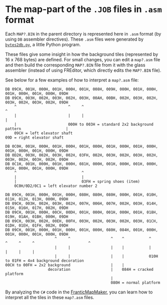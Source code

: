 # The map-part of the `.JOB` files in `.asm` format

Each `MAP?.BIN` in the parent directory is represented here in `.asm` format (by using `DB` assembler directives).
These `.asm` files were generated by [`bytes2db.py`](bytes2db.py), a little Python program.

These files give some insight in how the background tiles (represented by 16 x 768 bytes) are defined.
For small changes, you can edit a `map?.asm` file and then build the corresponding `MAP?.BIN` file from it with the glass assembler (instead of using FREditor, which directly edits the `MAP?.BIN` file).

See below for a few examples of how to interpret a `map?.asm` file:

```
DB 09CH, 001H, 000H, 001H, 000H, 001H, 008H, 009H, 000H, 001H, 000H, 001H, 000H, 001H, 000H, 09DH
DB 09CH, 003H, 002H, 003H, 002H, 003H, 00AH, 00BH, 002H, 003H, 002H, 003H, 002H, 003H, 002H, 09DH
    ^                       ^     ^                                                           ^
    |                       |     |                                                           |
    |                       000H to 003H = standard 2x2 background pattern                    |
    09CH = left elevator shaft                                       09D = right elevator shaft

DB 0C0H, 001H, 000H, 001H, 000H, 001H, 000H, 001H, 000H, 001H, 000H, 001H, 000H, 001H, 000H, 09DH
DB 0D2H, 003H, 002H, 003H, 002H, 03FH, 002H, 003H, 002H, 003H, 002H, 003H, 002H, 003H, 002H, 09DH
DB 0C1H, 001H, 000H, 001H, 000H, 081H, 000H, 001H, 000H, 001H, 000H, 001H, 000H, 001H, 000H, 09DH
    ^                             ^
    |                             |
    |                             03FH = spring shoes (item)
    0C0H/0D2/0C1 = left elevator number 2

DB 09CH, 001H, 000H, 001H, 000H, 080H, 080H, 080H, 000H, 001H, 010H, 011H, 012H, 013H, 000H, 09DH
DB 09CH, 003H, 002H, 003H, 002H, 007H, 006H, 007H, 002H, 003H, 014H, 015H, 016H, 017H, 002H, 09DH
DB 09CH, 001H, 000H, 00CH, 00DH, 001H, 000H, 001H, 000H, 001H, 018H, 019H, 01AH, 01BH, 000H, 09DH
DB 09CH, 003H, 002H, 00EH, 00FH, 003H, 002H, 003H, 002H, 003H, 01CH, 01DH, 01EH, 01FH, 002H, 09DH
DB 09CH, 001H, 000H, 001H, 000H, 001H, 000H, 080H, 084H, 001H, 000H, 001H, 000H, 001H, 000H, 09DH
                      ^     ^                  ^    ^           ^     ^     ^     ^                        ^
                      |     |                  |    |           |     |     |     |
                      |     |                  |    |           010H to 01FH = 4x4 background decoration
00CH to 00FH = 2x2 background                  |    |
                   decoration                  |    084H = cracked platform
                                               |    
                                               080H = normal platform
```

By analyzing the `C#` code in the [FranticMapMaker](../../../../tree/main/_extra/_jobs_as_png_maps/_map_maker), you can learn how to interpret all the tiles in these `map?.asm` files.









